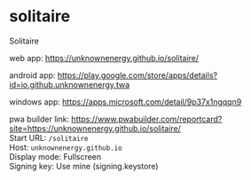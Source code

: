 # solitaire
Solitaire

web app:
https://unknownenergy.github.io/solitaire/

android app:
https://play.google.com/store/apps/details?id=io.github.unknownenergy.twa

windows app:
https://apps.microsoft.com/detail/9p37x1ngqqn9

pwa builder link:
https://www.pwabuilder.com/reportcard?site=https://unknownenergy.github.io/solitaire/  
Start URL: ``/solitaire``  
Host: ``unknownenergy.github.io``  
Display mode: Fullscreen  
Signing key: Use mine (signing.keystore)  
